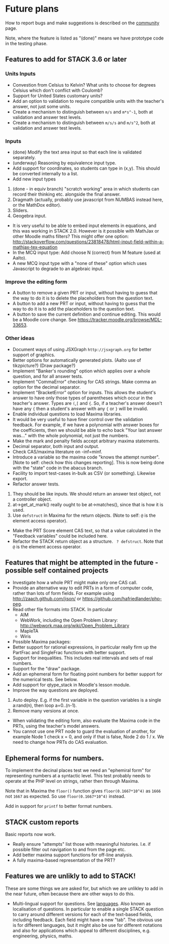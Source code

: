 # Future plans

How to report bugs and make suggestions is described on the [community](../About/Community.md) page.

Note, where the feature is listed as "(done)" means we have prototype code in the testing phase.

## Features to add for STACK 3.6 or later ##

### Units Inputs ###

* Convestion from Celsius to Kelvin?  What units to choose for degrees Celsius which don't conflict with Coulomb?
* Support for United States customary units?
* Add an option to validation to require compatible units with the teacher's answer, not just some units.
* Create a mechanism to distinguish between `m/s` and `m*s^-1`, both at validation and answer test levels.
* Create a mechanism to distinguish between `m/s/s` and `m/s^2`, both at validation and answer test levels.

### Inputs ###

* (done) Modify the text area input so that each line is validated separately.
* (underway) Reasoning by equivalence input type.
* Add support for coordinates, so students can type in (x,y).  This should be converted internally to a list.
* Add new input types
 1. (done - in equiv branch) "scratch working" area in which students can record their thinking etc. alongside the final answer.
 2. Dragmath (actually, probably use javascript from NUMBAS instead here, or the MathDox editor).
 3. Sliders.
 4. Geogebra input.
* It is very useful to be able to embed input elements in equations, and this was working in STACK 2.0. However is it possible with MathJax or other Moodle maths filters?
  This might offer one option:  http://stackoverflow.com/questions/23818478/html-input-field-within-a-mathjax-tex-equation
* In the MCQ input type: Add choose N (correct) from M feature (used at Aalto).
* A new MCQ input type with a "none of these" option which uses Javascript to degrade to an algebraic input.


### Improve the editing form ###

* A button to remove a given PRT or input, without having to guess that the way to do it is to delete the placeholders from the question text.
* A button to add a new PRT or input, without having to guess that the way to do it is to add the placeholders to the question text.
* A button to save the current definition and continue editing. This would be a Moodle core change. See https://tracker.moodle.org/browse/MDL-33653.

### Other ideas ###

* Document ways of using JSXGraph  `http://jsxgraph.org` for better support of graphics.
* Better options for automatically generated plots.  (Aalto use of tikzpicture?)  (Draw package?)
* Implement "Banker's rounding" option which applies over a whole question, and for all answer tests.
* Implement "CommaError" checking for CAS strings.  Make comma an option for the decimal separator.
* Implement "BracketError" option for inputs.  This allows the student's answer to have only those types of parentheses which occur in the teacher's answer.  Types are `(`,`[` and `{`.  So, if a teacher's answer doesn't have any `{` then a student's answer with any `{` or `}` will be invalid.
* Enable individual questions to load Maxima libraries.
* It would be very useful to have finer control over the validation feedback. For example, if we have a polynomial with answer boxes for the coefficients, then we should be able to echo back "Your last answer was..." with the whole polynomial, not just the numbers.
* Make the mark and penalty fields accept arbitrary maxima statements.
* Decimal separator, both input and output.
* Check CAS/maxima literature on -inf=minf.
* Introduce a variable so the maxima code "knows the attempt number". [Note to self: check how this changes reporting].  This is now being done with the "state" code in the abacus branch.
* Facility to import test-cases in-bulk as CSV (or something). Likewise export.
* Refactor answer tests.
 1. They should be like inputs. We should return an answer test object, not a controller object.
 2. at->get_at_mark() really ought to be at->matches(), since that is how it is used.
 3. Use `defstruct` in Maxima for the return objects. (Note to self: `@` is the element access operator).
* Make the PRT Score element CAS text, so that a value calculated in the "Feedback variables" could be included here.
* Refactor the STACK return object as a structure. ` ? defstruct`.  Note that `@` is the element access operator.

## Features that might be attempted in the future - possible self contained projects ##

* Investigate how a whole PRT might make only one CAS call.
* Provide an alternative way to edit PRTs in a form of computer code, rather than lots of form fields. For example using http://zaach.github.com/jison/ or https://github.com/hafriedlander/php-peg. 
* Read other file formats into STACK.  In particular
  * AIM
  * WebWork, including the Open Problem Library:  http://webwork.maa.org/wiki/Open_Problem_Library
  * MapleTA
  * Wiris
* Possible Maxima packages:
 * Better support for rational expressions, in particular really firm up the PartFrac and SingleFrac functions with better support.
 * Support for inequalities.  This includes real intervals and sets of real numbers.
 * Support for the "draw" package.
 * Add an ephemeral form for floating point numbers for better support for the numerical tests.  See below.
* Add support for qtype_stack in Moodle's lesson module.
* Improve the way questions are deployed.
 1. Auto deploy.  E.g. if the first variable in the question variables is a single a:rand(n), then loop a=0..(n-1).
 2. Remove many versions at once.
* When validating the editing form, also evaluate the Maxima code in the PRTs, using the teacher's model answers.
* You cannot use one PRT node to guard the evaluation of another, for example Node 1 check x = 0, and only if that is false, Node 2 do 1 / x. We need to change how PRTs do CAS evaluation.


## Ephemeral forms for numbers.

To implement the decinal places test we need an "ephemiral form" for representing numbers at a syntactic level.   This test probably needs to operate at the PHP level on strings, rather then through Maxima.  

Note that in Maxima the `floor()` function gives `floor(0.1667*10^4)` as `1666` not `1667` as expected.  So use `floor(0.1667*10^4)` instead.

Add in support for `printf` to better format numbers.


## STACK custom reports

Basic reports now work.

* Really ensure "attempts" list those with meaningful histories.  I.e. if possible filter out navigation to and from the page etc.
* Add better maxima support functions for off-line analysis.
 * A fully maxima-based representation of the PRT?

## Features we are unlikly to add to STACK! ##

These are some things we are asked for, but which we are unlikley to add in the near future, often because there are other ways to do this.

* Multi-lingual support for questions.  See [languages](Languages.md).  Also known as localisation of questions.  In particular to enable a single STACK question to carry around different versions for each of the text-based fields, including feedback.  Each field might have a new "tab".  The obvious use is for different languages, but it might also be use for different notations and also for applications which appeal to different disciplines, e.g. engineering, physics, maths.
